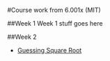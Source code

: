 #Course work from 6.001x (MIT)

##Week 1
Week 1 stuff goes here

##Week 2

* [Guessing Square Root](https://github.com/meghna97/python_scripts/blob/master/6.001x/guess_square_root.py)
